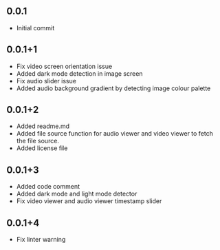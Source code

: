 ## 0.0.1

- Initial commit

## 0.0.1+1

- Fix video screen orientation issue
- Added dark mode detection in image screen
- Fix audio slider issue
- Added audio background gradient by detecting image colour palette

## 0.0.1+2

- Added readme.md
- Added file source function for audio viewer and video viewer to fetch the file source.
- Added license file

## 0.0.1+3

- Added code comment
- Added dark mode and light mode detector
- Fix video viewer and audio viewer timestamp slider

## 0.0.1+4

- Fix linter warning